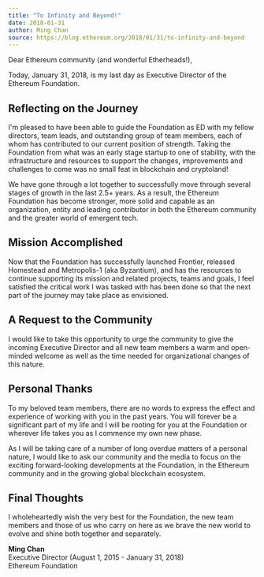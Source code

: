 ```yaml
---
title: "To Infinity and Beyond!"
date: 2018-01-31
author: Ming Chan
source: https://blog.ethereum.org/2018/01/31/to-infinity-and-beyond
---
```


Dear Ethereum community (and wonderful Etherheads!),

Today, January 31, 2018, is my last day as Executive Director of the Ethereum Foundation.

## Reflecting on the Journey

I'm pleased to have been able to guide the Foundation as ED with my fellow directors, team leads, and outstanding group of team members, each of whom has contributed to our current position of strength. Taking the Foundation from what was an early stage startup to one of stability, with the infrastructure and resources to support the changes, improvements and challenges to come was no small feat in blockchain and cryptoland!

We have gone through a lot together to successfully move through several stages of growth in the last 2.5+ years. As a result, the Ethereum Foundation has become stronger, more solid and capable as an organization, entity and leading contributor in both the Ethereum community and the greater world of emergent tech.

## Mission Accomplished

Now that the Foundation has successfully launched Frontier, released Homestead and Metropolis-1 (aka Byzantium), and has the resources to continue supporting its mission and related projects, teams and goals, I feel satisfied the critical work I was tasked with has been done so that the next part of the journey may take place as envisioned.

## A Request to the Community

I would like to take this opportunity to urge the community to give the incoming Executive Director and all new team members a warm and open-minded welcome as well as the time needed for organizational changes of this nature.

## Personal Thanks

To my beloved team members, there are no words to express the effect and experience of working with you in the past years. You will forever be a significant part of my life and I will be rooting for you at the Foundation or wherever life takes you as I commence my own new phase.

As I will be taking care of a number of long overdue matters of a personal nature, I would like to ask our community and the media to focus on the exciting forward-looking developments at the Foundation, in the Ethereum community and in the growing global blockchain ecosystem.

## Final Thoughts

I wholeheartedly wish the very best for the Foundation, the new team members and those of us who carry on here as we brave the new world to evolve and shine both together and separately.

**Ming Chan**  
Executive Director (August 1, 2015 - January 31, 2018)  
Ethereum Foundation
